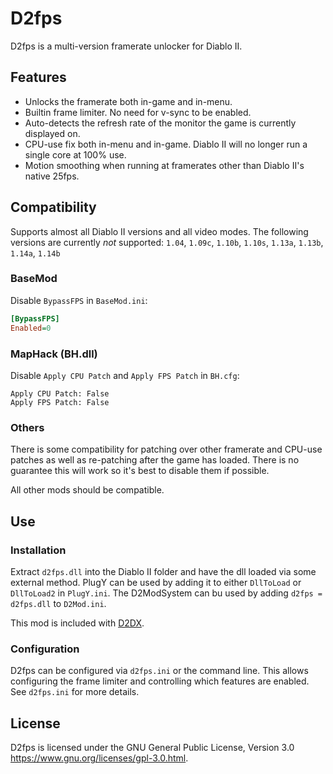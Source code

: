 # D2fps

D2fps is a multi-version framerate unlocker for Diablo II.

## Features

* Unlocks the framerate both in-game and in-menu.
* Builtin frame limiter. No need for v-sync to be enabled.
* Auto-detects the refresh rate of the monitor the game is currently displayed on.
* CPU-use fix both in-menu and in-game. Diablo II will no longer run a single core at 100% use.
* Motion smoothing when running at framerates other than Diablo II's native 25fps.

## Compatibility

Supports almost all Diablo II versions and all video modes. The following versions are currently *not* supported: `1.04`, `1.09c`, `1.10b`, `1.10s`, `1.13a`, `1.13b`, `1.14a`, `1.14b`

### BaseMod

Disable `BypassFPS` in `BaseMod.ini`:

```ini
[BypassFPS]
Enabled=0
```

### MapHack (BH.dll)

Disable `Apply CPU Patch` and `Apply FPS Patch` in `BH.cfg`:

```none
Apply CPU Patch: False
Apply FPS Patch: False
```

### Others

There is some compatibility for patching over other framerate and CPU-use patches as well as re-patching after the game has loaded. There is no guarantee this will work so it's best to disable them if possible.

All other mods should be compatible.

## Use

### Installation

Extract `d2fps.dll` into the Diablo II folder and have the dll loaded via some external method. PlugY can be used by adding it to either `DllToLoad` or `DllToLoad2` in `PlugY.ini`. The D2ModSystem can bu used by adding `d2fps = d2fps.dll` to `D2Mod.ini`.

This mod is included with [D2DX](https://github.com/Jarcho/d2dx).

### Configuration

D2fps can be configured via `d2fps.ini` or the command line. This allows configuring the frame limiter and controlling which features are enabled. See `d2fps.ini` for more details.

## License

D2fps is licensed under the GNU General Public License, Version 3.0 <https://www.gnu.org/licenses/gpl-3.0.html>.
